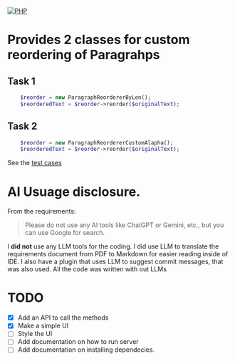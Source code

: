 [![PHP](https://github.com/yisraeldov/bhbst/actions/workflows/php.yml/badge.svg)](https://github.com/yisraeldov/bhbst/actions/workflows/php.yml)


# Provides 2 classes for custom reordering of Paragrahps


## Task 1


``` php
	$reorder = new ParagraphReordererByLen();
	$reorderedText = $reorder->reorder($originalText);
```


## Task 2
``` php
	$reorder = new ParagraphReordererCustomAlapha();
	$reorderedText = $reorder->reorder($originalText);
```

See the [test cases](./tests/)


# AI Usuage disclosure.

From the requirements:

> Please do not use any AI tools like ChatGPT or Gemini, etc., but you
> can use Google for search.

I **did not** use any LLM tools for the coding. I did use LLM to
translate the requirements document from PDF to Markdown for easier
reading inside of IDE. I also have a plugin that uses LLM to suggest
commit messages, that was also used. All the code was written with out
LLMs

# TODO 
- [X] Add an API to call the methods
- [X] Make a simple UI
 - [ ] Style the UI
- [ ] Add documentation on how to run server
- [ ] Add documentation on installing dependecies. 
